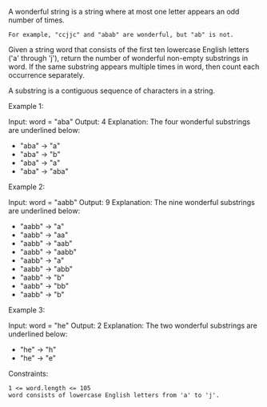 A wonderful string is a string where at most one letter appears an odd number of times.

    For example, "ccjjc" and "abab" are wonderful, but "ab" is not.

Given a string word that consists of the first ten lowercase English letters ('a' through 'j'), return the number of wonderful non-empty substrings in word. If the same substring appears multiple times in word, then count each occurrence separately.

A substring is a contiguous sequence of characters in a string.

Example 1:

Input: word = "aba"
Output: 4
Explanation: The four wonderful substrings are underlined below:

- "aba" -> "a"
- "aba" -> "b"
- "aba" -> "a"
- "aba" -> "aba"

Example 2:

Input: word = "aabb"
Output: 9
Explanation: The nine wonderful substrings are underlined below:

- "aabb" -> "a"
- "aabb" -> "aa"
- "aabb" -> "aab"
- "aabb" -> "aabb"
- "aabb" -> "a"
- "aabb" -> "abb"
- "aabb" -> "b"
- "aabb" -> "bb"
- "aabb" -> "b"

Example 3:

Input: word = "he"
Output: 2
Explanation: The two wonderful substrings are underlined below:

- "he" -> "h"
- "he" -> "e"

Constraints:

    1 <= word.length <= 105
    word consists of lowercase English letters from 'a' to 'j'.
